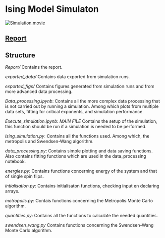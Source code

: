 # Ising Model Simulaton

[![Simulation movie](https://img.youtube.com/vi/TaodjBGw8mc/0.jpg)](https://www.youtube.com/watch?v=TaodjBGw8mc)

## [Report](Report/Final_CompPhys_Report_2.pdf)

## Structure
*Report/*
Contains the report.

*exported_data/*
Contains data exported from simulation runs.

*exported_figs/*
Contains figures generated from simulation runs and from more advanced 
data processing.

*Data_processing.ipynb*:
Contains all the more complex data processing that is not carried out by running 
a simulation. Among which plots from multiple data sets, fitting for critical 
exponents, and simulation performance.

*Execute_simulation.ipynb*: *MAIN FILE*
 Contains the setup of the simulation, this function should be run if a 
simulation is needed to be performed. 

*Ising_simulation.py*: 
Contains all the functions used. Among which, the metropolis and Swendsen-Wang 
algorithm.

*data_processing.py*:
Contains simple plotting and data saving functions. Also contains fitting 
functions which are used in the data_processing notebook.

*energies.py*:
Contains functions concerning energy of the system and that of single spin 
flips.

*intialisation.py*:
Contains initialisaton functions, checking input en declaring arrays.

*metropolis.py*: 
Contais functions concerning the Metropolis Monte Carlo algorithm.

*quantities.py*:
Contains all the functions to calculate the needed quantities. 

*swendsen_wang.py*
Contains functions concerning the Swendsen-Wang Monte Carlo algorithm.

